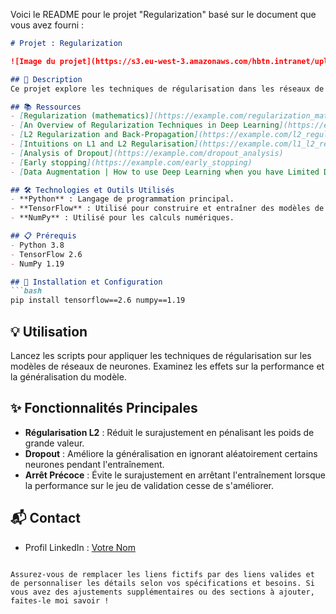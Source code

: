Voici le README pour le projet "Regularization" basé sur le document que vous avez fourni :

```markdown
# Projet : Regularization

![Image du projet](https://s3.eu-west-3.amazonaws.com/hbtn.intranet/uploads/medias/2019/6/689c11afbc30eaa89b50.jpg)

## 📝 Description
Ce projet explore les techniques de régularisation dans les réseaux de neurones pour combattre le surajustement, notamment la régularisation L2, le dropout et l'arrêt précoce. Il aborde également l'augmentation de données comme méthode de régularisation pour améliorer la généralisation des modèles.

## 📚 Ressources
- [Regularization (mathematics)](https://example.com/regularization_mathematics)
- [An Overview of Regularization Techniques in Deep Learning](https://example.com/regularization_techniques)
- [L2 Regularization and Back-Propagation](https://example.com/l2_regularization)
- [Intuitions on L1 and L2 Regularisation](https://example.com/l1_l2_regularisation)
- [Analysis of Dropout](https://example.com/dropout_analysis)
- [Early stopping](https://example.com/early_stopping)
- [Data Augmentation | How to use Deep Learning when you have Limited Data ](https://example.com/data_augmentation)

## 🛠️ Technologies et Outils Utilisés
- **Python** : Langage de programmation principal.
- **TensorFlow** : Utilisé pour construire et entraîner des modèles de deep learning avec régularisation.
- **NumPy** : Utilisé pour les calculs numériques.

## 📋 Prérequis
- Python 3.8
- TensorFlow 2.6
- NumPy 1.19

## 🚀 Installation et Configuration
```bash
pip install tensorflow==2.6 numpy==1.19
```

## 💡 Utilisation
Lancez les scripts pour appliquer les techniques de régularisation sur les modèles de réseaux de neurones. Examinez les effets sur la performance et la généralisation du modèle.

## ✨ Fonctionnalités Principales
- **Régularisation L2** : Réduit le surajustement en pénalisant les poids de grande valeur.
- **Dropout** : Améliore la généralisation en ignorant aléatoirement certains neurones pendant l'entraînement.
- **Arrêt Précoce** : Évite le surajustement en arrêtant l'entraînement lorsque la performance sur le jeu de validation cesse de s'améliorer.

## 📬 Contact
- Profil LinkedIn : [Votre Nom](https://www.linkedin.com/in/votreprofil)
```

Assurez-vous de remplacer les liens fictifs par des liens valides et de personnaliser les détails selon vos spécifications et besoins. Si vous avez des ajustements supplémentaires ou des sections à ajouter, faites-le moi savoir !